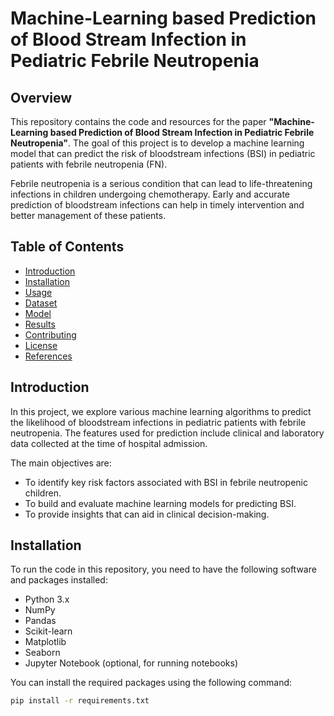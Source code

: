 # Machine-Learning based Prediction of Blood Stream Infection in Pediatric Febrile Neutropenia

## Overview
This repository contains the code and resources for the paper **"Machine-Learning based Prediction of Blood Stream Infection in Pediatric Febrile Neutropenia"**. The goal of this project is to develop a machine learning model that can predict the risk of bloodstream infections (BSI) in pediatric patients with febrile neutropenia (FN).

Febrile neutropenia is a serious condition that can lead to life-threatening infections in children undergoing chemotherapy. Early and accurate prediction of bloodstream infections can help in timely intervention and better management of these patients.

## Table of Contents
- [Introduction](#introduction)
- [Installation](#installation)
- [Usage](#usage)
- [Dataset](#dataset)
- [Model](#model)
- [Results](#results)
- [Contributing](#contributing)
- [License](#license)
- [References](#references)

## Introduction
In this project, we explore various machine learning algorithms to predict the likelihood of bloodstream infections in pediatric patients with febrile neutropenia. The features used for prediction include clinical and laboratory data collected at the time of hospital admission.

The main objectives are:
- To identify key risk factors associated with BSI in febrile neutropenic children.
- To build and evaluate machine learning models for predicting BSI.
- To provide insights that can aid in clinical decision-making.

## Installation
To run the code in this repository, you need to have the following software and packages installed:

- Python 3.x
- NumPy
- Pandas
- Scikit-learn
- Matplotlib
- Seaborn
- Jupyter Notebook (optional, for running notebooks)

You can install the required packages using the following command:

```bash
pip install -r requirements.txt
